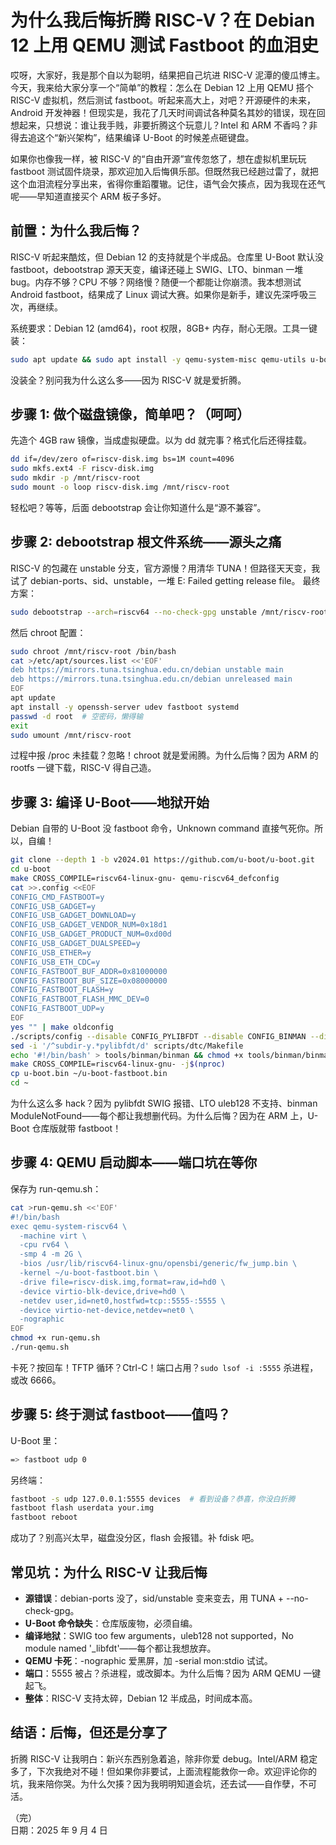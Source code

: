 
# 为什么我后悔折腾 RISC-V？在 Debian 12 上用 QEMU 测试 Fastboot 的血泪史

哎呀，大家好，我是那个自以为聪明，结果把自己坑进 RISC-V 泥潭的傻瓜博主。今天，我来给大家分享一个“简单”的教程：怎么在 Debian 12 上用 QEMU 搭个 RISC-V 虚拟机，然后测试 fastboot。听起来高大上，对吧？开源硬件的未来，Android 开发神器！但现实是，我花了几天时间调试各种莫名其妙的错误，现在回想起来，只想说：谁让我手贱，非要折腾这个玩意儿？Intel 和 ARM 不香吗？非得去追这个“新兴架构”，结果编译 U-Boot 的时候差点砸键盘。

如果你也像我一样，被 RISC-V 的“自由开源”宣传忽悠了，想在虚拟机里玩玩 fastboot 测试固件烧录，那欢迎加入后悔俱乐部。但既然我已经趟过雷了，就把这个血泪流程分享出来，省得你重蹈覆辙。记住，语气会欠揍点，因为我现在还气呢——早知道直接买个 ARM 板子多好。

## 前置：为什么我后悔？
RISC-V 听起来酷炫，但 Debian 12 的支持就是个半成品。仓库里 U-Boot 默认没 fastboot，debootstrap 源天天变，编译还碰上 SWIG、LTO、binman 一堆 bug。内存不够？CPU 不够？网络慢？随便一个都能让你崩溃。我本想测试 Android fastboot，结果成了 Linux 调试大赛。如果你是新手，建议先深呼吸三次，再继续。

系统要求：Debian 12 (amd64)，root 权限，8GB+ 内存，耐心无限。工具一键装：
```bash
sudo apt update && sudo apt install -y qemu-system-misc qemu-utils u-boot-qemu opensbi git debootstrap device-tree-compiler gcc-riscv64-linux-gnu g++-riscv64-linux-gnu build-essential bc bison flex libssl-dev android-sdk-platform-tools-common libncurses-dev python3 swig uuid-dev libgnutls28-dev
```
没装全？别问我为什么这么多——因为 RISC-V 就是爱折腾。

## 步骤 1: 做个磁盘镜像，简单吧？（呵呵）
先造个 4GB raw 镜像，当成虚拟硬盘。以为 dd 就完事？格式化后还得挂载。
```bash
dd if=/dev/zero of=riscv-disk.img bs=1M count=4096
sudo mkfs.ext4 -F riscv-disk.img
sudo mkdir -p /mnt/riscv-root
sudo mount -o loop riscv-disk.img /mnt/riscv-root
```
轻松吧？等等，后面 debootstrap 会让你知道什么是“源不兼容”。

## 步骤 2: debootstrap 根文件系统——源头之痛
RISC-V 的包藏在 unstable 分支，官方源慢？用清华 TUNA！但路径天天变，我试了 debian-ports、sid、unstable，一堆 E: Failed getting release file。
最终方案：
```bash
sudo debootstrap --arch=riscv64 --no-check-gpg unstable /mnt/riscv-root https://mirrors.tuna.tsinghua.edu.cn/debian
```
然后 chroot 配置：
```bash
sudo chroot /mnt/riscv-root /bin/bash
cat >/etc/apt/sources.list <<'EOF'
deb https://mirrors.tuna.tsinghua.edu.cn/debian unstable main
deb https://mirrors.tuna.tsinghua.edu.cn/debian unreleased main
EOF
apt update
apt install -y openssh-server udev fastboot systemd
passwd -d root  # 空密码，懒得输
exit
sudo umount /mnt/riscv-root
```
过程中报 /proc 未挂载？忽略！chroot 就是爱闹腾。为什么后悔？因为 ARM 的 rootfs 一键下载，RISC-V 得自己造。

## 步骤 3: 编译 U-Boot——地狱开始
Debian 自带的 U-Boot 没 fastboot 命令，Unknown command 直接气死你。所以，自编！
```bash
git clone --depth 1 -b v2024.01 https://github.com/u-boot/u-boot.git
cd u-boot
make CROSS_COMPILE=riscv64-linux-gnu- qemu-riscv64_defconfig
cat >>.config <<EOF
CONFIG_CMD_FASTBOOT=y
CONFIG_USB_GADGET=y
CONFIG_USB_GADGET_DOWNLOAD=y
CONFIG_USB_GADGET_VENDOR_NUM=0x18d1
CONFIG_USB_GADGET_PRODUCT_NUM=0xd00d
CONFIG_USB_GADGET_DUALSPEED=y
CONFIG_USB_ETHER=y
CONFIG_USB_ETH_CDC=y
CONFIG_FASTBOOT_BUF_ADDR=0x81000000
CONFIG_FASTBOOT_BUF_SIZE=0x08000000
CONFIG_FASTBOOT_FLASH=y
CONFIG_FASTBOOT_FLASH_MMC_DEV=0
CONFIG_FASTBOOT_UDP=y
EOF
yes "" | make oldconfig
./scripts/config --disable CONFIG_PYLIBFDT --disable CONFIG_BINMAN --disable CONFIG_LTO
sed -i '/^subdir-y.*pylibfdt/d' scripts/dtc/Makefile
echo '#!/bin/bash' > tools/binman/binman && chmod +x tools/binman/binman
make CROSS_COMPILE=riscv64-linux-gnu- -j$(nproc)
cp u-boot.bin ~/u-boot-fastboot.bin
cd ~
```
为什么这么多 hack？因为 pylibfdt SWIG 报错、LTO uleb128 不支持、binman ModuleNotFound——每个都让我想删代码。为什么后悔？因为在 ARM 上，U-Boot 仓库版就带 fastboot！

## 步骤 4: QEMU 启动脚本——端口坑在等你
保存为 run-qemu.sh：
```bash
cat >run-qemu.sh <<'EOF'
#!/bin/bash
exec qemu-system-riscv64 \
  -machine virt \
  -cpu rv64 \
  -smp 4 -m 2G \
  -bios /usr/lib/riscv64-linux-gnu/opensbi/generic/fw_jump.bin \
  -kernel ~/u-boot-fastboot.bin \
  -drive file=riscv-disk.img,format=raw,id=hd0 \
  -device virtio-blk-device,drive=hd0 \
  -netdev user,id=net0,hostfwd=tcp::5555-:5555 \
  -device virtio-net-device,netdev=net0 \
  -nographic
EOF
chmod +x run-qemu.sh
./run-qemu.sh
```
卡死？按回车！TFTP 循环？Ctrl-C！端口占用？`sudo lsof -i :5555` 杀进程，或改 6666。

## 步骤 5: 终于测试 fastboot——值吗？
U-Boot 里：
```bash
=> fastboot udp 0
```
另终端：
```bash
fastboot -s udp 127.0.0.1:5555 devices  # 看到设备？恭喜，你没白折腾
fastboot flash userdata your.img
fastboot reboot
```
成功了？别高兴太早，磁盘没分区，flash 会报错。补 fdisk 吧。

## 常见坑：为什么 RISC-V 让我后悔
- **源错误**：debian-ports 没了，sid/unstable 变来变去，用 TUNA + --no-check-gpg。
- **U-Boot 命令缺失**：仓库版废物，必须自编。
- **编译地狱**：SWIG too few arguments，uleb128 not supported，No module named '_libfdt'——每个都让我想放弃。
- **QEMU 卡死**：-nographic 爱黑屏，加 -serial mon:stdio 试试。
- **端口**：5555 被占？杀进程，或改脚本。为什么后悔？因为 ARM QEMU 一键起飞。
- **整体**：RISC-V 支持太碎，Debian 12 半成品，时间成本高。

## 结语：后悔，但还是分享了
折腾 RISC-V 让我明白：新兴东西别急着追，除非你爱 debug。Intel/ARM 稳定多了，下次我绝对不碰！但如果你非要试，上面流程能救你一命。欢迎评论你的坑，我来陪你哭。为什么欠揍？因为我明明知道会坑，还去试——自作孽，不可活。

（完）  
日期：2025 年 9 月 4 日